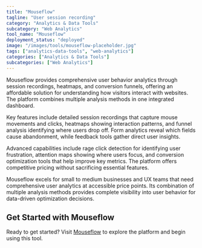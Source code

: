 ```yaml
---
title: "Mouseflow"
tagline: "User session recording"
category: "Analytics & Data Tools"
subcategory: "Web Analytics"
tool_name: "Mouseflow"
deployment_status: "deployed"
image: "/images/tools/mouseflow-placeholder.jpg"
tags: ["analytics-data-tools", "web-analytics"]
categories: ["Analytics & Data Tools"]
subcategories: ["Web Analytics"]
---
```

Mouseflow provides comprehensive user behavior analytics through session recordings, heatmaps, and conversion funnels, offering an affordable solution for understanding how visitors interact with websites. The platform combines multiple analysis methods in one integrated dashboard.

Key features include detailed session recordings that capture mouse movements and clicks, heatmaps showing interaction patterns, and funnel analysis identifying where users drop off. Form analytics reveal which fields cause abandonment, while feedback tools gather direct user insights.

Advanced capabilities include rage click detection for identifying user frustration, attention maps showing where users focus, and conversion optimization tools that help improve key metrics. The platform offers competitive pricing without sacrificing essential features.

Mouseflow excels for small to medium businesses and UX teams that need comprehensive user analytics at accessible price points. Its combination of multiple analysis methods provides complete visibility into user behavior for data-driven optimization decisions.
## Get Started with Mouseflow

Ready to get started? Visit [Mouseflow](https://mouseflow.com) to explore the platform and begin using this tool.
